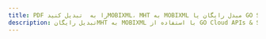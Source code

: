 ---title: PDF را به  تبدیل کنیدMOBIXML، MHT به MOBIXML مبدل رایگان یا GO SDKdescription: تبدیل رایگانMHT به MOBIXML با استفاده از GO Cloud APIs & SDK همچنین اسناد PDF را در Cloud ایجاد، ویرایش و رندر کنید.---